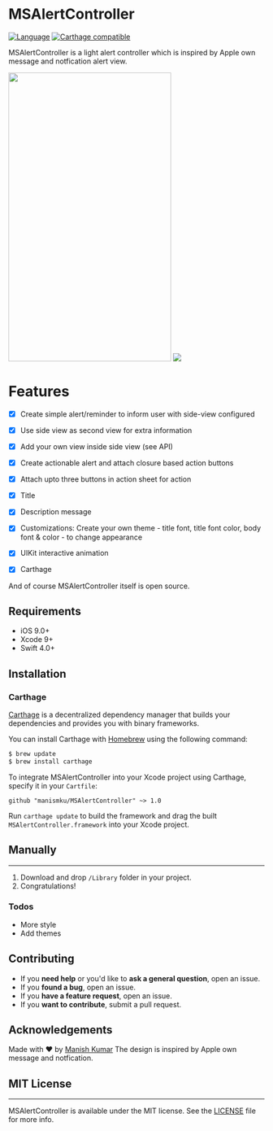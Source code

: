 # MSAlertController
[![Language](https://img.shields.io/badge/Swift-4-orange.svg)]()
[![Carthage compatible](https://img.shields.io/badge/Carthage-compatible-4BC51D.svg?style=flat)](https://github.com/Carthage/Carthage)


MSAlertController is a light alert controller which is inspired by Apple own message and notfication alert view.

<img src="https://user-images.githubusercontent.com/757725/38765448-45346482-3fdf-11e8-8166-809cec40dfd3.gif" width="320" height="568"> <img src="https://user-images.githubusercontent.com/757725/38771061-d990ef74-4039-11e8-806f-6c22bdc2b35d.gif" >

# Features
  - [x] Create simple alert/reminder to inform user with side-view configured
  - [x] Use side view as second view for extra information
  - [x] Add your own view inside side view (see API)
  - [x] Create actionable alert and attach closure based action buttons
  - [x] Attach upto three buttons in action sheet for action
  - [x] Title
  - [x] Description message
  - [x] Customizations: Create your own theme - title font, title font color, body font & color - to change appearance
  - [x] UIKit interactive animation
  - [x] Carthage
 
  

And of course MSAlertController itself is open source.

## Requirements

- iOS 9.0+
- Xcode 9+
- Swift 4.0+

## Installation
### Carthage

[Carthage](https://github.com/Carthage/Carthage) is a decentralized dependency manager that builds your dependencies and provides you with binary frameworks.

You can install Carthage with [Homebrew](http://brew.sh/) using the following command:

```bash
$ brew update
$ brew install carthage
```

To integrate MSAlertController into your Xcode project using Carthage, specify it in your `Cartfile`:

```ogdl
github "manismku/MSAlertController" ~> 1.0
```

Run `carthage update` to build the framework and drag the built `MSAlertController.framework` into your Xcode project.

## Manually
----------------
1. Download and drop ```/Library``` folder in your project.  
2. Congratulations!

### Todos

 - More style
 - Add themes

## Contributing

- If you **need help** or you'd like to **ask a general question**, open an issue.
- If you **found a bug**, open an issue.
- If you **have a feature request**, open an issue.
- If you **want to contribute**, submit a pull request.

## Acknowledgements
Made with ❤️ by [Manish Kumar](https://medium.com/@manismku)
The design is inspired by Apple own message and notfication.

## MIT License
----------------
MSAlertController is available under the MIT license. See the [LICENSE](https://github.com/manismku/MSAlertController/blob/master/LICENSE) file for more info.


